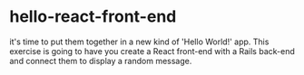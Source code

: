 # hello-react-front-end
it's time to put them together in a new kind of 'Hello World!' app. This exercise is going to have you create a React front-end with a Rails back-end and connect them to display a random message.
